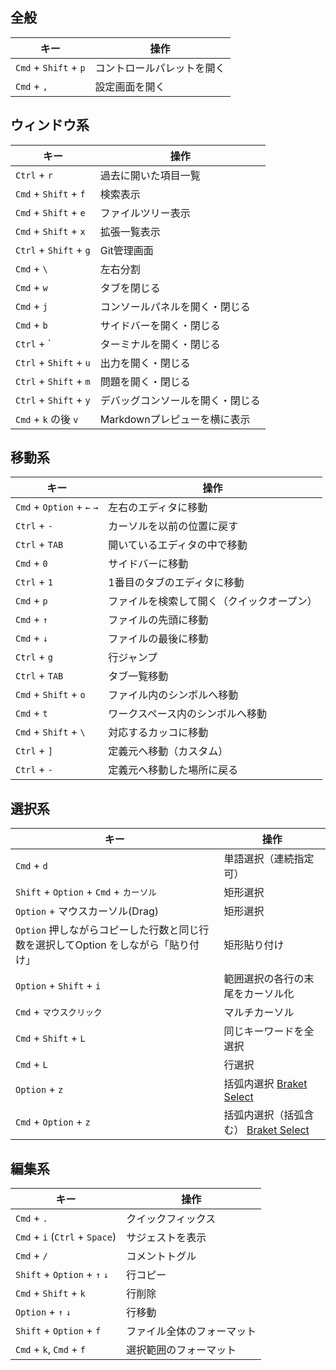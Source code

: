 
## 全般
|キー|操作|
|---|---|
|`Cmd` + `Shift` + ``p``  | コントロールパレットを開く|
|`Cmd` + `,`              | 設定画面を開く|

## ウィンドウ系
|キー|操作|
|---|---|
|`Ctrl` + `r`           | 過去に開いた項目一覧|
|`Cmd` + `Shift` + `f`  | 検索表示|
|`Cmd` + `Shift` + `e`  | ファイルツリー表示|
|`Cmd` + `Shift` + `x`  | 拡張一覧表示|
|`Ctrl` + `Shift` + `g` | Git管理画面|
|`Cmd` + `\`            | 左右分割|
|`Cmd` + `w`            | タブを閉じる|
|`Cmd` + `j`            | コンソールパネルを開く・閉じる|
|`Cmd` + `b`            | サイドバーを開く・閉じる|
|`Ctrl` + `             | ターミナルを開く・閉じる|
|`Ctrl` + `Shift` + `u` | 出力を開く・閉じる|
|`Ctrl` + `Shift` + `m` | 問題を開く・閉じる|
|`Ctrl` + `Shift` + `y` | デバッグコンソールを開く・閉じる|
|`Cmd` + `k` の後 `v`   | Markdownプレピューを横に表示|

## 移動系
|キー|操作|
|---|---|
|`Cmd` + `Option` + `←` `→` | 左右のエディタに移動|
|`Ctrl` + `-`               | カーソルを以前の位置に戻す|
|`Ctrl` + `TAB`             | 開いているエディタの中で移動|
|`Cmd` + `0`                | サイドバーに移動|
|`Ctrl` + `1`               | 1番目のタブのエディタに移動|
|`Cmd` + `p`                | ファイルを検索して開く（クイックオープン）|
|`Cmd` + `↑`                | ファイルの先頭に移動|
|`Cmd` + `↓`                | ファイルの最後に移動|
|`Ctrl` + `g`               | 行ジャンプ|
|`Ctrl` + `TAB`             | タブ一覧移動|
|`Cmd` + `Shift` + `o`      | ファイル内のシンボルへ移動|
|`Cmd` + `t`                | ワークスペース内のシンボルへ移動|
|`Cmd` + `Shift` + `\`      | 対応するカッコに移動|
|`Ctrl` + `]`               | 定義元へ移動（カスタム）|
|`Ctrl` + `-`               | 定義元へ移動した場所に戻る|

## 選択系
|キー|操作|
|---|---|
|`Cmd` + `d`                              | 単語選択（連続指定可）|
|`Shift` + `Option` + `Cmd` + `カーソル`  | 矩形選択|
|`Option` + マウスカーソル(Drag)          | 矩形選択|
|`Option` 押しながらコピーした行数と同じ行数を選択してOption をしながら「貼り付け」 | 矩形貼り付け|
|`Option` + `Shift` + `i`                 | 範囲選択の各行の末尾をカーソル化|
|`Cmd` + `マウスクリック`                 | マルチカーソル|
|`Cmd` + `Shift` + `L`                    | 同じキーワードを全選択|
|`Cmd` + `L`                              | 行選択|
|`Option` + `z`                           | 括弧内選択 [Braket Select](https://marketplace.visualstudio.com/items?itemName=chunsen.bracket-select)|
|`Cmd` + `Option` + `z`                   | 括弧内選択（括弧含む） [Braket Select](https://marketplace.visualstudio.com/items?itemName=chunsen.bracket-select)|

## 編集系
|キー|操作|
|---|---|
|`Cmd` + `.`                    | クイックフィックス|
|`Cmd` + `i` (`Ctrl` + `Space`) | サジェストを表示|
|`Cmd` + `/`                    | コメントトグル|
|`Shift` + `Option` + `↑` `↓`   | 行コピー|
|`Cmd` + `Shift` + `k`          | 行削除|
|`Option` + `↑` `↓`             | 行移動|
|`Shift` + `Option` + `f`       | ファイル全体のフォーマット|
|`Cmd` + `k`, `Cmd` + `f`       | 選択範囲のフォーマット|

